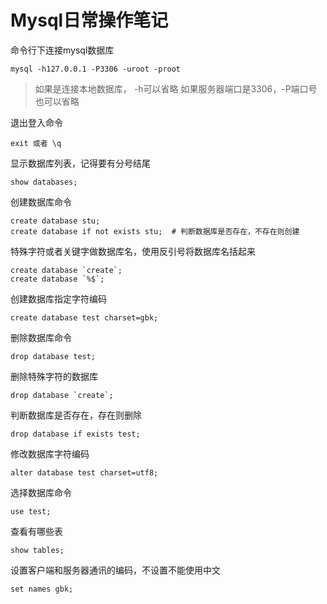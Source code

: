 # Mysql日常操作笔记

命令行下连接mysql数据库

```mysql
mysql -h127.0.0.1 -P3306 -uroot -proot
```

> 如果是连接本地数据库， -h可以省略 如果服务器端口是3306，-P端口号也可以省略



退出登入命令

```mysql
exit 或者 \q
```



显示数据库列表，记得要有分号结尾

```mysql
show databases;
```



创建数据库命令

```mysql
create database stu;
create database if not exists stu;  # 判断数据库是否存在，不存在则创建
```

特殊字符或者关键字做数据库名，使用反引号将数据库名括起来

```mysql
create database `create`;
create database `%$`;
```

创建数据库指定字符编码

```mysql
create database test charset=gbk;
```



删除数据库命令

```mysql
drop database test;
```

删除特殊字符的数据库

```mysql
drop database `create`;
```

判断数据库是否存在，存在则删除

```mysql
drop database if exists test;
```



修改数据库字符编码

```mysql
alter database test charset=utf8;
```



选择数据库命令

```mysql
use test;
```



查看有哪些表

```
show tables;
```

设置客户端和服务器通讯的编码，不设置不能使用中文

```
set names gbk;
```

